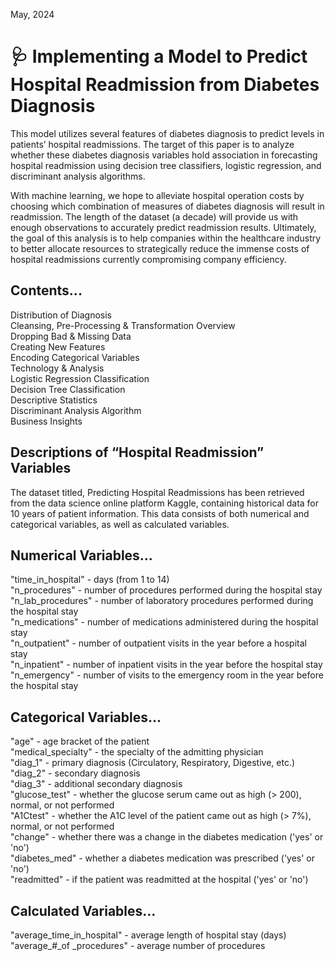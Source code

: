 May, 2024
# 🩺 Implementing a Model to Predict Hospital Readmission from Diabetes Diagnosis 
This model utilizes several features of diabetes diagnosis to predict levels in patients’ hospital readmissions. The target of this paper is to analyze whether these diabetes diagnosis variables hold association in forecasting hospital readmission using decision tree classifiers, logistic regression, and discriminant analysis algorithms.  

With machine learning, we hope to alleviate hospital operation costs by choosing which combination of measures of diabetes diagnosis will result in readmission. The length of the dataset (a decade) will provide us with enough observations to accurately predict readmission results. Ultimately, the goal of this analysis is to help companies within the healthcare industry to better allocate resources to strategically reduce the immense costs of hospital readmissions currently compromising company efficiency. 

## Contents... 
Distribution of Diagnosis  
Cleansing, Pre-Processing & Transformation Overview	  
Dropping Bad & Missing Data	  
Creating New Features	 
Encoding Categorical Variables  
Technology & Analysis  
Logistic Regression Classification  
Decision Tree Classification  
Descriptive Statistics  
Discriminant Analysis Algorithm  
Business Insights	 
 
## Descriptions of “Hospital Readmission” Variables
The dataset titled, Predicting Hospital Readmissions has been retrieved from the data science online platform Kaggle, containing historical data for 10 years of patient information. This data consists of both numerical and categorical variables, as well as calculated variables.  
## Numerical Variables…    
"time_in_hospital" - days (from 1 to 14)  
"n_procedures" - number of procedures performed during the hospital stay  
"n_lab_procedures" - number of laboratory procedures performed during the hospital stay  
"n_medications" - number of medications administered during the hospital stay  
"n_outpatient" - number of outpatient visits in the year before a hospital stay  
"n_inpatient" - number of inpatient visits in the year before the hospital stay  
"n_emergency" - number of visits to the emergency room in the year before the hospital stay  
## Categorical Variables…  
"age" - age bracket of the patient  
"medical_specialty" - the specialty of the admitting physician  
"diag_1" - primary diagnosis (Circulatory, Respiratory, Digestive, etc.)  
"diag_2" - secondary diagnosis  
"diag_3" - additional secondary diagnosis  
"glucose_test" - whether the glucose serum came out as high (> 200), normal, or not performed  
"A1Ctest" - whether the A1C level of the patient came out as high (> 7%), normal, or not performed  
"change" - whether there was a change in the diabetes medication ('yes' or 'no')  
"diabetes_med" - whether a diabetes medication was prescribed ('yes' or 'no')  
"readmitted" - if the patient was readmitted at the hospital ('yes' or 'no')  
## Calculated Variables…  
"average_time_in_hospital" - average length of hospital stay (days)  
"average_#_of _procedures" - average number of procedures 


